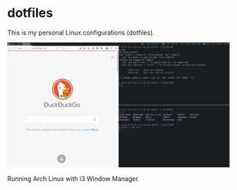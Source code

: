 # dotfiles
This is my personal Linux configurations (dotfiles). 

![System Preview](https://raw.githubusercontent.com/Stickano/dotfiles/master/preview.png)

Running Arch Linux with i3 Window Manager. 
